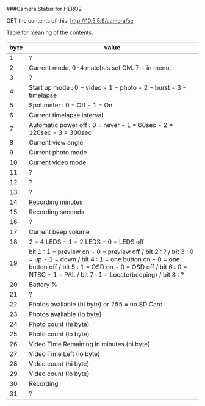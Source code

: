 ###Camera Status for HERO2

GET the contents of this: http://10.5.5.9/camera/se

Table for meaning of the contents:

byte | value
-----|--------
1    | ?
2 | Current mode. 0-4 matches set CM. 7 - in menu.
3 | ?
4 | Start up mode : 0 = video - 1 = photo - 2 = burst - 3 = timelapse
5 | Spot meter : 0 = Off - 1 = On
6 | Current timelapse interval
7 | Automatic power off : 0 = never - 1 = 60sec - 2 = 120sec - 3 = 300sec
8 | Current view angle
9 | Current photo mode
10 | Current video mode
11 | ?
12 | ?
13 | ?
14 | Recording minutes
15 | Recording seconds
16 | ?
17 | Current beep volume
18 | 2 = 4 LEDS - 1 = 2 LEDS - 0 = LEDS off
19 | bit 1 : 1 = preview on - 0 = preview off / bit 2 : ? / bit 3 : 0 = up - 1 = down / bit 4 : 1 = one button on - 0 = one button off / bit 5 : 1 = OSD on - 0 = OSD off / bit 6 : 0 = NTSC - 1 = PAL / bit 7 : 1 = Locate(beeping) / bit 8 : ?
20 | Battery %
21 | ?
22 | Photos available (hi byte) or 255 = no SD Card
23 | Photos available (lo byte)
24 | Photo count (hi byte)
25 | Photo count (lo byte)
26 | Video Time Remaining in minutes (hi byte)
27 | Video Time Left (lo byte)
28 | Video count (hi byte)
29 | Video count (lo byte)
30 | Recording
31 | ?
